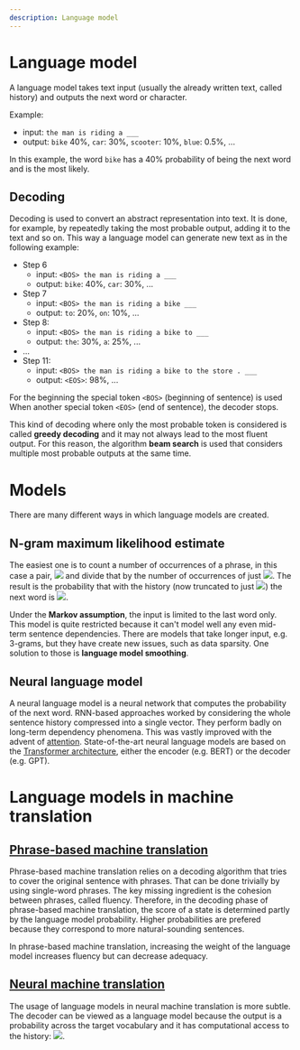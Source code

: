 ```yaml
---
description: Language model
---
```


# Language model

A language model takes text input (usually the already written text, called history) and outputs the next word or character.

Example:
- input: `the man is riding a ___`
- output: `bike` 40%, `car`: 30%, `scooter`: 10%, `blue`: 0.5%, ...

In this example, the word `bike` has a 40% probability of being the next word and is the most likely.

## Decoding

Decoding is used to convert an abstract representation into text.
It is done, for example, by repeatedly taking the most probable output, adding it to the text and so on.
This way a language model can generate new text as in the following example:

- Step 6
  - input: `<BOS> the man is riding a ___`
  - output: `bike`: 40%, `car`: 30%, ...
- Step 7
  - input: `<BOS> the man is riding a bike ___`
  - output: `to`: 20%, `on`: 10%, ...
- Step 8:
  - input: `<BOS> the man is riding a bike to ___`
  - output: `the`: 30%, `a`: 25%, ...
- ...
- Step 11:
  - input: `<BOS> the man is riding a bike to the store . ___`
  - output: `<EOS>`: 98%, ...

For the beginning the special token `<BOS>` (beginning of sentence) is used 
When another special token `<EOS>` (end of sentence), the decoder stops.

This kind of decoding where only the most probable token is considered is called **greedy decoding** and it may not always lead to the most fluent output.
For this reason, the algorithm **beam search** is used that considers multiple most probable outputs at the same time.

# Models

There are many different ways in which language models are created.

## N-gram maximum likelihood estimate


The easiest one is to count a number of occurrences of a phrase, in this case a pair, 
<img src="https://render.githubusercontent.com/render/math?math=(w_1, w_2)"> and divide that by the number of occurrences of just 
<img src="https://render.githubusercontent.com/render/math?math=w_1">.
The result is the probability that with the history (now truncated to just <img src="https://render.githubusercontent.com/render/math?math=w_1">) the next word is <img src="https://render.githubusercontent.com/render/math?math=w_2">.

Under the **Markov assumption**, the input is limited to the last word only.
This model is quite restricted because it can't model well any even mid-term sentence dependencies. 
There are models that take longer input, e.g. 3-grams, but they have create new issues, such as data sparsity.
One solution to those is **language model smoothing**.

## Neural language model

A neural language model is a neural network that computes the probability of the next word.
RNN-based approaches worked by considering the whole sentence history compressed into a single vector.
They perform badly on long-term dependency phenomena.
This was vastly improved with the advent of [attention](../concepts/attention.md).
State-of-the-art neural language models are based on the [Transformer architecture](../general/transformer.md), either the encoder (e.g. BERT) or the decoder (e.g. GPT).

# Language models in machine translation

## [Phrase-based machine translation](../general/statistical.md)

Phrase-based machine translation relies on a decoding algorithm that tries to cover the original sentence with phrases.
That can be done trivially by using single-word phrases.
The key missing ingredient is the cohesion between phrases, called fluency.
Therefore, in the decoding phase of phrase-based machine translation, the score of a state is determined partly by the language model probability.
Higher probabilities are prefered because they correspond to more natural-sounding sentences.

In phrase-based machine translation, increasing the weight of the language model increases fluency but can decrease adequacy.

## [Neural machine translation](../general/neural.md)

The usage of language models in neural machine translation is more subtle.
The decoder can be viewed as a language model because the output is a probability across the target vocabulary and it has computational access to the history: <img src="https://render.githubusercontent.com/render/math?math=p(t_i|s_{1\ldots |s|}, t_{1\ldots (i-1)})">.